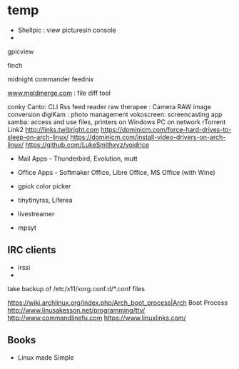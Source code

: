 # temp

- Shellpic : view picturesin console
-
gpicview

finch


midnight commander
feednix

www.meldmerge.com : file diff tool

conky
Canto: CLI Rss feed reader
raw therapee : Camera RAW image conversion
digiKam : photo management
vokoscreen: screencasting app
samba: access and use files, printers on Windows PC on network
rTorrent
Link2 http://links.twibright.com
https://dominicm.com/force-hard-drives-to-sleep-on-arch-linux/
https://dominicm.com/install-video-drivers-on-arch-linux/
https://github.com/LukeSmithxyz/voidrice




- Mail Apps - Thunderbird, Evolution, mutt
- Office Apps - Softmaker Office, Libre Office, MS Office (with Wine)

- gpick
color picker

- tinytinyrss, Liferea
- livestreamer
- mpsyt

## IRC clients
- irssi
-



take backup of /etc/x11/xorg.conf.d/*.conf files



https://wiki.archlinux.org/index.php/Arch_boot_process|Arch Boot Process
http://www.linusakesson.net/programming/tty/
http://www.commandlinefu.com
https://www.linuxlinks.com/

## Books
- Linux made Simple
